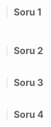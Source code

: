 
> ## Soru 1
```SQL
 

```

> ## Soru 2
```SQL

```

> ## Soru 3
```SQL

```

> ## Soru 4
```SQL

```

